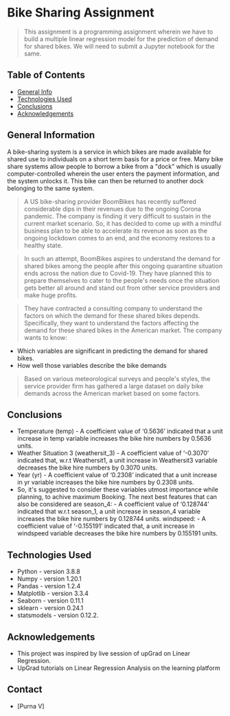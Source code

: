 # Bike Sharing Assignment
> This assignment is a programming assignment wherein we have to build a multiple linear regression model for the prediction of demand for shared bikes. We will need to submit a Jupyter notebook for the same.


## Table of Contents
* [General Info](#general-information)
* [Technologies Used](#technologies-used)
* [Conclusions](#conclusions)
* [Acknowledgements](#acknowledgements)

<!-- You can include any other section that is pertinent to your problem -->

## General Information
A bike-sharing system is a service in which bikes are made available for shared use to individuals on a short term basis for a price or free. Many bike share systems allow people to borrow a bike from a "dock" which is usually computer-controlled wherein the user enters the payment information, and the system unlocks it. This bike can then be returned to another dock belonging to the same system.


> A US bike-sharing provider BoomBikes has recently suffered considerable dips in their revenues due to the ongoing Corona pandemic. The company is finding it very difficult to sustain in the current market scenario. So, it has decided to come up with a mindful business plan to be able to accelerate its revenue as soon as the ongoing lockdown comes to an end, and the economy restores to a healthy state. 


> In such an attempt, BoomBikes aspires to understand the demand for shared bikes among the people after this ongoing quarantine situation ends across the nation due to Covid-19. They have planned this to prepare themselves to cater to the people's needs once the situation gets better all around and stand out from other service providers and make huge profits.


> They have contracted a consulting company to understand the factors on which the demand for these shared bikes depends. Specifically, they want to understand the factors affecting the demand for these shared bikes in the American market. The company wants to know:

- Which variables are significant in predicting the demand for shared bikes.
- How well those variables describe the bike demands
> Based on various meteorological surveys and people's styles, the service provider firm has gathered a large dataset on daily bike demands across the American market based on some factors. 

<!-- You don't have to answer all the questions - just the ones relevant to your project. -->

## Conclusions
- Temperature (temp) - A coefficient value of ‘0.5636’ indicated that a unit increase in temp variable increases the bike hire numbers by 0.5636 units.
- Weather Situation 3 (weathersit_3) - A coefficient value of ‘-0.3070’ indicated that, w.r.t Weathersit1, a unit increase in Weathersit3 variable decreases the bike hire numbers by 0.3070 units.
- Year (yr) - A coefficient value of ‘0.2308’ indicated that a unit increase in yr variable increases the bike hire numbers by 0.2308 units.
- So, it's suggested to consider these variables utmost importance while planning, to achive maximum Booking. The next best features that can also be considered are
season_4: - A coefficient value of ‘0.128744’ indicated that w.r.t season_1, a unit increase in season_4 variable increases the bike hire numbers by 0.128744 units.
windspeed: - A coefficient value of ‘-0.155191’ indicated that, a unit increase in windspeed variable decreases the bike hire numbers by 0.155191 units.



<!-- You don't have to answer all the questions - just the ones relevant to your project. -->

## Technologies Used
- Python - version 3.8.8
- Numpy - version 1.20.1
- Pandas - version 1.2.4
- Matplotlib - version 3.3.4
- Seaborn - version 0.11.1
- sklearn - version 0.24.1
- statsmodels - version 0.12.2.


<!-- As the libraries versions keep on changing, it is recommended to mention the version of library used in this project -->

## Acknowledgements
- This project was inspired by live session of upGrad on Linear Regression.
- UpGrad tutorials on Linear Regression Analysis on the learning platform


## Contact
- [Purna V]


<!-- Optional -->
<!-- ## License -->
<!-- This project is open source and available under the [... License](). -->

<!-- You don't have to include all sections - just the one's relevant to your project -->